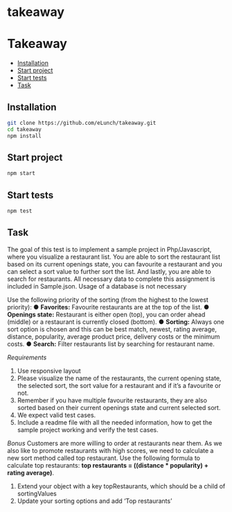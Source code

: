 # takeaway

# Takeaway
- [Installation](#installation)
- [Start project](#start-project)
- [Start tests](#start-tests)
- [Task](#task)
  

## Installation
```sh 
git clone https://github.com/eLunch/takeaway.git
cd takeaway
npm install
```

## Start project

  ``` sh
  npm start
  ```

## Start tests
``` sh 
npm test
```

## Task
The goal of this test is to implement a sample project in Php/Javascript, where you
visualize a restaurant list. You are able to sort the restaurant list based on its current
openings state, you can favourite a restaurant and you can select a sort value to further
sort the list. And lastly, you are able to search for restaurants.
All necessary data to complete this assignment is included in Sample.json​. Usage of a
database is not necessary

Use the following priority of the sorting (from the highest to the lowest priority):
	●  **Favorites​:** Favourite restaurants are at the top of the list.
	●  **Openings state​:** Restaurant is either open (top), you can order ahead (middle) or a
restaurant is currently closed (bottom).
	●  **Sorting​:** Always one sort option is chosen and this can be best match​, newest​,
rating​ ​average​, distance​, popularity​, average​ ​product​ ​price​, delivery costs​ or
the minimum costs​.
	●  **Search​:** Filter restaurants list by searching for restaurant name.

*Requirements*
1. Use responsive layout
2. Please visualize the name of the restaurants, the current opening state, the
selected sort, the sort value for a restaurant and if it’s a favourite or not.
3. Remember if you have multiple favourite restaurants, they are also sorted based
on their current openings state and current selected sort.
4. We expect valid test cases.
5. Include a readme file with all the needed information, how to get the sample
project working and verify the test cases.

*Bonus*
Customers are more willing to order at restaurants near them. As we also like to promote
restaurants with high scores, we need to calculate a new sort method called top
restaurant​. Use the following formula to calculate top restaurants:
**top restaurants = ((distance * popularity) + rating average)**​.
1. Extend your object with a key topRestaurants, which should be a child of
sortingValues
2. Update your sorting options and add ‘Top restaurants’